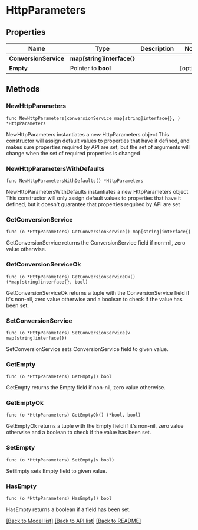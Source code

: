 # HttpParameters

## Properties

Name | Type | Description | Notes
------------ | ------------- | ------------- | -------------
**ConversionService** | **map[string]interface{}** |  | 
**Empty** | Pointer to **bool** |  | [optional] 

## Methods

### NewHttpParameters

`func NewHttpParameters(conversionService map[string]interface{}, ) *HttpParameters`

NewHttpParameters instantiates a new HttpParameters object
This constructor will assign default values to properties that have it defined,
and makes sure properties required by API are set, but the set of arguments
will change when the set of required properties is changed

### NewHttpParametersWithDefaults

`func NewHttpParametersWithDefaults() *HttpParameters`

NewHttpParametersWithDefaults instantiates a new HttpParameters object
This constructor will only assign default values to properties that have it defined,
but it doesn't guarantee that properties required by API are set

### GetConversionService

`func (o *HttpParameters) GetConversionService() map[string]interface{}`

GetConversionService returns the ConversionService field if non-nil, zero value otherwise.

### GetConversionServiceOk

`func (o *HttpParameters) GetConversionServiceOk() (*map[string]interface{}, bool)`

GetConversionServiceOk returns a tuple with the ConversionService field if it's non-nil, zero value otherwise
and a boolean to check if the value has been set.

### SetConversionService

`func (o *HttpParameters) SetConversionService(v map[string]interface{})`

SetConversionService sets ConversionService field to given value.


### GetEmpty

`func (o *HttpParameters) GetEmpty() bool`

GetEmpty returns the Empty field if non-nil, zero value otherwise.

### GetEmptyOk

`func (o *HttpParameters) GetEmptyOk() (*bool, bool)`

GetEmptyOk returns a tuple with the Empty field if it's non-nil, zero value otherwise
and a boolean to check if the value has been set.

### SetEmpty

`func (o *HttpParameters) SetEmpty(v bool)`

SetEmpty sets Empty field to given value.

### HasEmpty

`func (o *HttpParameters) HasEmpty() bool`

HasEmpty returns a boolean if a field has been set.


[[Back to Model list]](../README.md#documentation-for-models) [[Back to API list]](../README.md#documentation-for-api-endpoints) [[Back to README]](../README.md)


